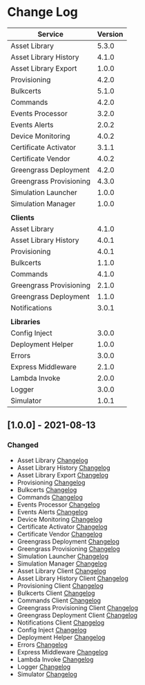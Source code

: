 # Change Log

| **Service**               | **Version** |
| ------------------------- | ----------- |
| Asset Library             | 5.3.0       |
| Asset Library History     | 4.1.0       |
| Asset Library Export      | 1.0.0       |
| Provisioning              | 4.2.0       |
| Bulkcerts                 | 5.1.0       |
| Commands                  | 4.2.0       |
| Events Processor          | 3.2.0       |
| Events Alerts             | 2.0.2       |
| Device Monitoring         | 4.0.2       |
| Certificate Activator     | 3.1.1       |
| Certificate Vendor        | 4.0.2       |
| Greengrass Deployment     | 4.2.0       |
| Greengrass Provisioning   | 4.3.0       |
| Simulation Launcher       | 1.0.0       |
| Simulation Manager        | 1.0.0       |
|                           |             |
| **Clients**               |             |
| Asset Library             | 4.1.0       |
| Asset Library History     | 4.0.1       |
| Provisioning              | 4.0.1       |
| Bulkcerts                 | 1.1.0       |
| Commands                  | 4.1.0       |
| Greengrass Provisioning   | 2.1.0       |
| Greengrass Deployment     | 1.1.0       |
| Notifications             | 3.0.1       |
|                           |             |
| **Libraries**             |             |
| Config Inject             | 3.0.0       |
| Deployment Helper         | 1.0.0       |
| Errors                    | 3.0.0       |
| Express Middleware        | 2.1.0       |
| Lambda Invoke             | 2.0.0       |
| Logger                    | 3.0.0       |
| Simulator                 | 1.0.1       |

## [1.0.0] - 2021-08-13
### Changed
- Asset Library [Changelog](./source/packages/services/assetlibrary/CHANGELOG.md)
- Asset Library History [Changelog](./source/packages/services/assetlibraryhistory/CHANGELOG.md)
- Asset Library Export [Changelog](./source/packages/services/assetlibrary-export/CHANGELOG.md)   
- Provisioning [Changelog](./source/packages/services/provisioning/CHANGELOG.md)            
- Bulkcerts [Changelog](./source/packages/services/bulkcerts/CHANGELOG.md)               
- Commands [Changelog](./source/packages/services/commands/CHANGELOG.md)                
- Events Processor [Changelog](./source/packages/services/events-processor/CHANGELOG.md)        
- Events Alerts [Changelog](./source/packages/services/events-alerts/CHANGELOG.md)           
- Device Monitoring [Changelog](./source/packages/services/device-monitoring/CHANGELOG.md)       
- Certificate Activator [Changelog](./source/packages/services/certificateactivator/CHANGELOG.md)   
- Certificate Vendor [Changelog](./source/packages/services/certificatevendor/CHANGELOG.md)      
- Greengrass Deployment [Changelog](./source/packages/services/greengrass-deployment/CHANGELOG.md)   
- Greengrass Provisioning [Changelog](./source/packages/services/greengrass-provisioning/CHANGELOG.md) 
- Simulation Launcher [Changelog](./source/packages/services/simulation-launcher/CHANGELOG.md)
- Simulation Manager [Changelog](./source/packages/services/simulation-manager/CHANGELOG.md)
- Asset Library Client [Changelog](./source/packages/libraries/clients/assetlibrary-client/CHANGELOG.md)
- Asset Library History Client [Changelog](./source/packages/libraries/clients/assetlibraryhistory-client/CHANGELOG.md)
- Provisioning Client [Changelog](./source/packages/libraries/clients/provisioning-client/CHANGELOG.md)
- Bulkcerts Client [Changelog](./source/packages/libraries/clients/bulkcerts-client/CHANGELOG.md)
- Commands Client [Changelog](./source/packages/libraries/clients/commands-client/CHANGELOG.md)
- Greengrass Provisioning Client [Changelog](./source/packages/libraries/clients/greengrass-provisioning-client/CHANGELOG.md)
- Greengrass Deployment Client [Changelog](./source/packages/libraries/clients/greengrass-deployment-client/CHANGELOG.md)
- Notifications Client [Changelog](./source/packages/libraries/clients/notifications-client/CHANGELOG.md)
- Config Inject [Changelog](./source/packages/libraries/config/config-inject/CHANGELOG.md)
- Deployment Helper [Changelog](./source/packages/libraries/core/deployment-helper/CHANGELOG.md)
- Errors [Changelog](./source/packages/libraries/core/errors/CHANGELOG.md)
- Express Middleware [Changelog](./source/packages/libraries/core/express-middleware/CHANGELOG.md)
- Lambda Invoke [Changelog](./source/packages/libraries/core/lambda-invoke/CHANGELOG.md)
- Logger [Changelog](./source/packages/libraries/core/logger/CHANGELOG.md)
- Simulator [Changelog](./source/packages/libraries/simulator/device-simulator-base/CHANGELOG.md)                
